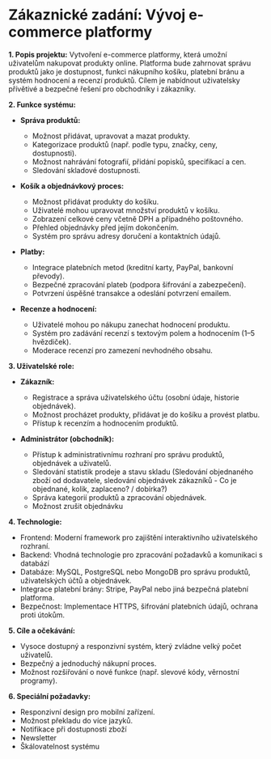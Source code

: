 # Zákaznické zadání: Vývoj e-commerce platformy

**1. Popis projektu:**
Vytvoření e-commerce platformy, která umožní uživatelům nakupovat produkty online. Platforma bude zahrnovat správu produktů jako je dostupnost, funkci nákupního košíku, platební bránu a systém hodnocení a recenzí produktů. Cílem je nabídnout uživatelsky přívětivé a bezpečné řešení pro obchodníky i zákazníky.

**2. Funkce systému:**

- **Správa produktů:**
  - Možnost přidávat, upravovat a mazat produkty.
  - Kategorizace produktů (např. podle typu, značky, ceny, dostupnosti).
  - Možnost nahrávání fotografií, přidání popisků, specifikací a cen.
  - Sledování skladové dostupnosti.

- **Košík a objednávkový proces:**
  - Možnost přidávat produkty do košíku.
  - Uživatelé mohou upravovat množství produktů v košíku.
  - Zobrazení celkové ceny včetně DPH a případného poštovného.
  - Přehled objednávky před jejím dokončením.
  - Systém pro správu adresy doručení a kontaktních údajů.

- **Platby:**
  - Integrace platebních metod (kreditní karty, PayPal, bankovní převody).
  - Bezpečné zpracování plateb (podpora šifrování a zabezpečení).
  - Potvrzení úspěšné transakce a odeslání potvrzení emailem.

- **Recenze a hodnocení:**
  - Uživatelé mohou po nákupu zanechat hodnocení produktu.
  - Systém pro zadávání recenzí s textovým polem a hodnocením (1–5 hvězdiček).
  - Moderace recenzí pro zamezení nevhodného obsahu.

**3. Uživatelské role:**

- **Zákazník:**
  - Registrace a správa uživatelského účtu (osobní údaje, historie objednávek).
  - Možnost procházet produkty, přidávat je do košíku a provést platbu.
  - Přístup k recenzím a hodnocením produktů.

- **Administrátor (obchodník):**
  - Přístup k administrativnímu rozhraní pro správu produktů, objednávek a uživatelů.
  - Sledování statistik prodeje a stavu skladu (Sledování objednaného zboží od dodavatele, sledování objednávek zákazníků - Co je objednané, kolik, zaplaceno? / dobírka?)
  - Správa kategorií produktů a zpracování objednávek.
  - Možnost zrušit objednávku

**4. Technologie:**
  - Frontend: Moderní framework pro zajištění interaktivního uživatelského rozhraní.
  - Backend: Vhodná technologie pro zpracování požadavků a komunikaci s databází
  - Databáze: MySQL, PostgreSQL nebo MongoDB pro správu produktů, uživatelských účtů a objednávek.
  - Integrace platební brány: Stripe, PayPal nebo jiná bezpečná platební platforma.
  - Bezpečnost: Implementace HTTPS, šifrování platebních údajů, ochrana proti útokům.

**5. Cíle a očekávání:**
  - Vysoce dostupný a responzivní systém, který zvládne velký počet uživatelů.
  - Bezpečný a jednoduchý nákupní proces.
  - Možnost rozšiřování o nové funkce (např. slevové kódy, věrnostní programy).

**6. Speciální požadavky:**
  - Responzivní design pro mobilní zařízení.
  - Možnost překladu do více jazyků.
  - Notifikace při dostupnosti zboží
  - Newsletter
  - Škálovatelnost systému